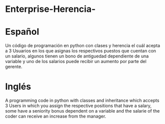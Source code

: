 # Enterprise-Herencia-

# Español
Un código de programación en python con clases y herencia el cuál acepta a 3 Usuarios en los que asignas los respectivos puestos que cuentan con un salario, algunos tienen un bono de antiguedad dependiente de una variable y uno de los salarios puede recibir un aumento por parte del gerente.                                                                     

# Inglés
A programming code in python with classes and inheritance which accepts 3 Users in which you assign the respective positions that have a salary, some have a seniority bonus dependent on a variable and the salarie of the coder can receive an increase from the manager. 
